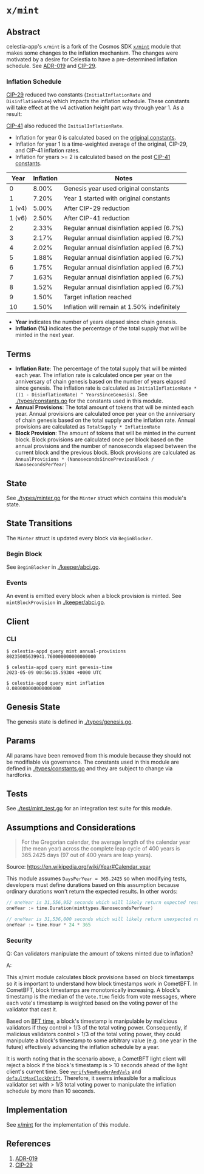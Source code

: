 # `x/mint`

## Abstract

celestia-app's `x/mint` is a fork of the Cosmos SDK [`x/mint`](https://github.com/cosmos/cosmos-sdk/tree/5cd0b2316a7103468af38eab5d886f9f069c9cd7/x/mint) module that makes some changes to the inflation mechanism. The changes were motivated by a desire for Celestia to have a pre-determined inflation schedule. See [ADR-019](../../docs/architecture/adr-019-strict-inflation-schedule.md) and [CIP-29](https://github.com/celestiaorg/CIPs/blob/94aa5ad39aa3aba41bf143e6d7324839509b5b93/cips/cip-029.md).

### Inflation Schedule

[CIP-29](https://github.com/celestiaorg/CIPs/blob/94aa5ad39aa3aba41bf143e6d7324839509b5b93/cips/cip-029.md) reduced two constants (`InitialInflationRate` and `DisinflationRate`) which impacts the inflation schedule. These constants will take effect at the v4 activation height part way through year 1. As a result:

[CIP-41](https://github.com/celestiaorg/CIPs/blob/533a133b3c2a5f6dd54934bab30729c1515e6bd0/cips/cip-041.md) also reduced the `InitialInflationRate`.

- Inflation for year 0 is calculated based on the [original constants](https://github.com/celestiaorg/celestia-app/blame/93a5c4b85414d811d5ee6d617aaf71bf9d560fbb/x/mint/types/constants.go#L17-L20).
- Inflation for year 1 is a time-weighted average of the original, CIP-29, and CIP-41 inflation rates.
- Inflation for years >= 2 is calculated based on the post [CIP-41 constants](https://github.com/celestiaorg/CIPs/blob/533a133b3c2a5f6dd54934bab30729c1515e6bd0/cips/cip-041.md).

| Year   | Inflation | Notes                                       |
|--------|-----------|---------------------------------------------|
| 0      | 8.00%     | Genesis year used original constants        |
| 1      | 7.20%     | Year 1 started with original constants      |
| 1 (v4) | 5.00%     | After CIP-29 reduction                      |
| 1 (v6) | 2.50%     | After CIP-41 reduction                      |
| 2      | 2.33%     | Regular annual disinflation applied (6.7%)  |
| 3      | 2.17%     | Regular annual disinflation applied (6.7%)  |
| 4      | 2.02%     | Regular annual disinflation applied (6.7%)  |
| 5      | 1.88%     | Regular annual disinflation applied (6.7%)  |
| 6      | 1.75%     | Regular annual disinflation applied (6.7%)  |
| 7      | 1.63%     | Regular annual disinflation applied (6.7%)  |
| 8      | 1.52%     | Regular annual disinflation applied (6.7%)  |
| 9      | 1.50%     | Target inflation reached                    |
| 10     | 1.50%     | Inflation will remain at 1.50% indefinitely |

- **Year** indicates the number of years elapsed since chain genesis.
- **Inflation (%)** indicates the percentage of the total supply that will be minted in the next year.

## Terms

- **Inflation Rate**: The percentage of the total supply that will be minted each year. The inflation rate is calculated once per year on the anniversary of chain genesis based on the number of years elapsed since genesis. The inflation rate is calculated as `InitialInflationRate * ((1 - DisinflationRate) ^ YearsSinceGenesis)`. See [./types/constants.go](./types/constants.go) for the constants used in this module.
- **Annual Provisions**: The total amount of tokens that will be minted each year. Annual provisions are calculated once per year on the anniversary of chain genesis based on the total supply and the inflation rate. Annual provisions are calculated as `TotalSupply * InflationRate`
- **Block Provision**: The amount of tokens that will be minted in the current block. Block provisions are calculated once per block based on the annual provisions and the number of nanoseconds elapsed between the current block and the previous block. Block provisions are calculated as `AnnualProvisions * (NanosecondsSincePreviousBlock / NanosecondsPerYear)`

## State

See [./types/minter.go](./types/minter.go) for the `Minter` struct which contains this module's state.

## State Transitions

The `Minter` struct is updated every block via `BeginBlocker`.

### Begin Block

See `BeginBlocker` in [./keeper/abci.go](./keeper/abci.go).

### Events

An event is emitted every block when a block provision is minted. See `mintBlockProvision` in [./keeper/abci.go](./keeper/abci.go).

## Client

### CLI

```shell
$ celestia-appd query mint annual-provisions
80235005639941.760000000000000000
```

```shell
$ celestia-appd query mint genesis-time
2023-05-09 00:56:15.59304 +0000 UTC
```

```shell
$ celestia-appd query mint inflation
0.080000000000000000
```

## Genesis State

The genesis state is defined in [./types/genesis.go](./types/genesis.go).

## Params

All params have been removed from this module because they should not be modifiable via governance. The constants used in this module are defined in [./types/constants.go](./types/constants.go) and they are subject to change via hardforks.

## Tests

See [./test/mint_test.go](./test/mint_test.go) for an integration test suite for this module.

## Assumptions and Considerations

> For the Gregorian calendar, the average length of the calendar year (the mean year) across the complete leap cycle of 400 years is 365.2425 days (97 out of 400 years are leap years).

Source: <https://en.wikipedia.org/wiki/Year#Calendar_year>

This module assumes `DaysPerYear = 365.2425` so when modifying tests, developers must define durations based on this assumption because ordinary durations won't return the expected results. In other words:

```go
// oneYear is 31,556,952 seconds which will likely return expected results in tests
oneYear := time.Duration(minttypes.NanosecondsPerYear)

// oneYear is 31,536,000 seconds which will likely return unexpected results in tests
oneYear := time.Hour * 24 * 365
```

### Security

Q: Can validators manipulate the amount of tokens minted due to inflation?

A:

This x/mint module calculates block provisions based on block timestamps so it is important to understand how block timestamps work in CometBFT. In CometBFT, block timestamps are monotonically increasing. A block's timestamp is the median of the `Vote.Time` fields from vote messages, where each vote's timestamp is weighted based on the voting power of the validator that cast it.

Based on [BFT time](https://docs.cometbft.com/v0.34/spec/consensus/bft-time), a block's timestamp is manipulable by malicious validators if they control > 1/3 of the total voting power. Consequently, if malicious validators control > 1/3 of the total voting power, they could manipulate a block's timestamp to some arbitrary value (e.g. one year in the future) effectively advancing the inflation schedule by a year.

It is worth noting that in the scenario above, a CometBFT light client will reject a block if the block's timestamp is > 10 seconds ahead of the light client's current time. See [`verifyNewHeaderAndVals`](https://github.com/celestiaorg/celestia-core/blob/c6954760907680ab3f492f518d58d3d90237bed2/light/verifier.go#L176-L181) and [`defaultMaxClockDrift`](https://github.com/celestiaorg/celestia-core/blob/d02553fdba2720f0314f2f6451a5d50b6755e62c/light/client.go#L34-L38). Therefore, it seems infeasible for a malicious validator set with > 1/3 total voting power to manipulate the inflation schedule by more than 10 seconds.

## Implementation

See [x/mint](../../x/mint) for the implementation of this module.

## References

1. [ADR-019](../../docs/architecture/adr-019-strict-inflation-schedule.md)
1. [CIP-29](https://github.com/celestiaorg/CIPs/blob/94aa5ad39aa3aba41bf143e6d7324839509b5b93/cips/cip-029.md)
